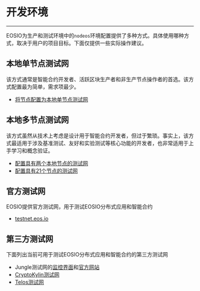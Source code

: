 # 开发环境
---

EOSIO为生产和测试环境中的`nodeos`环境配置提供了多种方式。具体使用哪种方式，取决于用户的项目目标。下面仅提供一些实际操作建议。


## 本地单节点测试网

该方式通常是智能合约开发者、活跃区块生产者和非生产节点操作者的首选。该方式配置最为简单，需求项最少。

* [将节点配置为本地单节点测试网](00_local-single-node-testnet.md) 

## 本地多节点测试网

该方式虽然从技术上考虑是设计用于智能合约开发者，但过于繁琐。事实上，该方式最适用于涉及基准测试、友好和实验测试等核心功能的开发者，也非常适用于上手学习和概念验证。

* [配置具有两个本地节点的测试网](01_local-multi-node-testnet.md)
* [配置具有21个节点的测试网](https://github.com/EOSIO/eos/blob/master/tutorials/bios-boot-tutorial/README.md)

## 官方测试网

EOSIO提供官方测试网，用于测试EOSIO分布式应用和智能合约

* [testnet.eos.io](https://testnet.eos.io/)

## 第三方测试网

下面列出当前可用于测试EOSIO分布式应用和智能合约的第三方测试网

* Jungle测试网的[监控界面](https://monitor.jungletestnet.io/)和[官方网站](https://jungletestnet.io/)
* [CryptoKylin测试网](https://www.cryptokylin.io/)
* [Telos测试网](https://mon-test.telosfoundation.io/)
